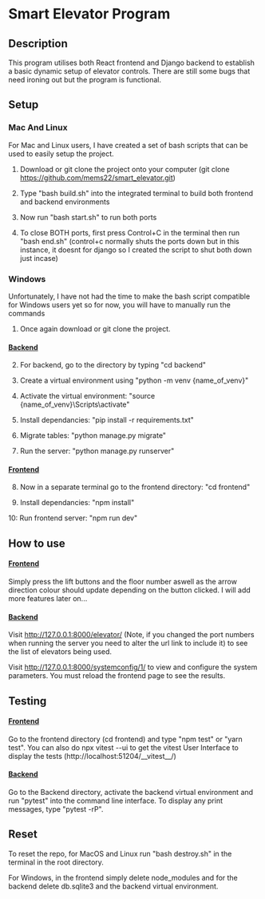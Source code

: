 # Smart Elevator Program

## Description

This program utilises both React frontend and Django backend to establish a basic dynamic setup of elevator controls.
There are still some bugs that need ironing out but the program is functional.

## Setup

### Mac And Linux

For Mac and Linux users, I have created a set of bash scripts that can be used to easily setup the project.

1. Download or git clone the project onto your computer (git clone https://github.com/mems22/smart_elevator.git)

2. Type "bash build.sh" into the integrated terminal to build both frontend and backend environments

3. Now run "bash start.sh" to run both ports

4. To close BOTH ports, first press Control+C in the terminal then run "bash end.sh" (control+c normally shuts the ports down but in this instance, it doesnt for django
   so I created the script to shut both down just incase)

### Windows

Unfortunately, I have not had the time to make the bash script compatible for Windows users yet so for now, you will have to manually run the
commands

1. Once again download or git clone the project.

#### <ins>Backend</ins>

2. For backend, go to the directory by typing "cd backend"

3. Create a virtual environment using "python -m venv {name_of_venv}"

4. Activate the virtual environment: "source {name_of_venv}\Scripts\activate"

5. Install dependancies: "pip install -r requirements.txt"

6. Migrate tables: "python manage.py migrate"

7. Run the server: "python manage.py runserver"

#### <ins>Frontend</ins>

8. Now in a separate terminal go to the frontend directory: "cd frontend"

9. Install dependancies: "npm install"

10: Run frontend server: "npm run dev"

## How to use

#### <ins>Frontend</ins>

Simply press the lift buttons and the floor number aswell as the arrow direction colour should update depending on the button clicked. I will
add more features later on...

#### <ins>Backend</ins>

Visit http://127.0.0.1:8000/elevator/ (Note, if you changed the port numbers when running the server you need to alter the url link to include it)
to see the list of elevators being used.

Visit http://127.0.0.1:8000/systemconfig/1/ to view and configure the system parameters. You must reload the frontend page to see the results.

## Testing

#### <ins>Frontend</ins>

Go to the frontend directory (cd frontend) and type "npm test" or "yarn test". You can also do npx vitest --ui to get the vitest User Interface to display the tests (http://localhost:51204/\_\_vitest\_\_/)

#### <ins>Backend</ins>

Go to the Backend directory, activate the backend virtual environment and run "pytest" into the command line interface. To display any print messages, type "pytest -rP".

## Reset

To reset the repo, for MacOS and Linux run "bash destroy.sh" in the terminal in the root directory.

For Windows, in the frontend simply delete node_modules and for the backend delete db.sqlite3 and the backend virtual environment.

